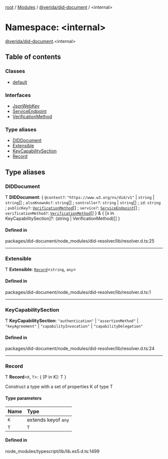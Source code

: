 [root](../README.md) / [Modules](../modules.md) / [@verida/did-document](verida_did_document.md) / <internal\>

# Namespace: <internal\>

[@verida/did-document](verida_did_document.md).<internal\>

## Table of contents

### Classes

- [default](../classes/verida_did_document._internal_.default.md)

### Interfaces

- [JsonWebKey](../interfaces/verida_did_document._internal_.JsonWebKey.md)
- [ServiceEndpoint](../interfaces/verida_did_document._internal_.ServiceEndpoint.md)
- [VerificationMethod](../interfaces/verida_did_document._internal_.VerificationMethod.md)

### Type aliases

- [DIDDocument](verida_did_document._internal_.md#diddocument)
- [Extensible](verida_did_document._internal_.md#extensible)
- [KeyCapabilitySection](verida_did_document._internal_.md#keycapabilitysection)
- [Record](verida_did_document._internal_.md#record)

## Type aliases

### DIDDocument

Ƭ **DIDDocument**: { `@context?`: ``"https://www.w3.org/ns/did/v1"`` \| `string` \| `string`[] ; `alsoKnownAs?`: `string`[] ; `controller?`: `string` \| `string`[] ; `id`: `string` ; `publicKey?`: [`VerificationMethod`](../interfaces/verida_did_document._internal_.VerificationMethod.md)[] ; `service?`: [`ServiceEndpoint`](../interfaces/verida_did_document._internal_.ServiceEndpoint.md)[] ; `verificationMethod?`: [`VerificationMethod`](../interfaces/verida_did_document._internal_.VerificationMethod.md)[]  } & { [x in KeyCapabilitySection]?: (string \| VerificationMethod)[] }

#### Defined in

packages/did-document/node_modules/did-resolver/lib/resolver.d.ts:25

___

### Extensible

Ƭ **Extensible**: [`Record`](verida_did_document._internal_.md#record)<`string`, `any`\>

#### Defined in

packages/did-document/node_modules/did-resolver/lib/resolver.d.ts:1

___

### KeyCapabilitySection

Ƭ **KeyCapabilitySection**: ``"authentication"`` \| ``"assertionMethod"`` \| ``"keyAgreement"`` \| ``"capabilityInvocation"`` \| ``"capabilityDelegation"``

#### Defined in

packages/did-document/node_modules/did-resolver/lib/resolver.d.ts:24

___

### Record

Ƭ **Record**<`K`, `T`\>: { [P in K]: T }

Construct a type with a set of properties K of type T

#### Type parameters

| Name | Type |
| :------ | :------ |
| `K` | extends keyof `any` |
| `T` | `T` |

#### Defined in

node_modules/typescript/lib/lib.es5.d.ts:1499
